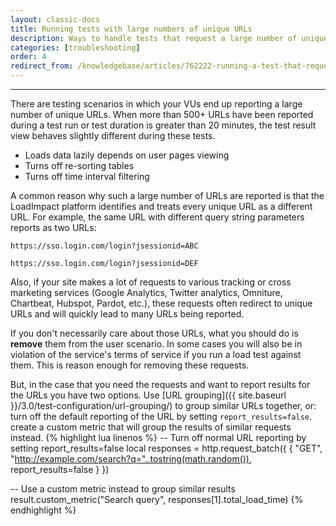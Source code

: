 ```yaml
---
layout: classic-docs
title: Running tests with large numbers of unique URLs
description: Ways to handle tests that request a large number of unique URLs.
categories: [troubleshooting]
order: 4
redirect_from: /knowledgebase/articles/762222-running-a-test-that-requests-a-large-amount-of-url
---
```


***

There are testing scenarios in which your VUs end up reporting a large number of unique URLs. When more than 500+ URLs have been reported during a test run or test duration is greater than 20 minutes, the test result view behaves slightly different during these tests.

- Loads data lazily depends on user pages viewing
- Turns off re-sorting tables
- Turns off time interval filtering

A common reason why such a large number of URLs are reported is that the LoadImpact platform identifies and treats every unique URL as a different URL. For example, the same URL with different query string parameters reports as two URLs:


`https://sso.login.com/login?jsessionid=ABC`

`https://sso.login.com/login?jsessionid=DEF`


Also, if your site makes a lot of requests to various tracking or cross marketing services (Google Analytics, Twitter analytics, Omniture, Chartbeat, Hubspot, Pardot, etc.), these requests often redirect to unique URLs and will quickly lead to many URLs being reported.

If you don't necessarily care about those URLs, what you should do is **remove** them from the user scenario. In some cases you will also be in violation of the service's terms of service if you run a load test against them. This is reason enough for removing these requests.

But, in the case that you need the requests and want to report results for the URLs you have two options. Use [URL grouping]({{ site.baseurl }}/3.0/test-configuration/url-grouping/) to group similar URLs together, or:
turn off the default reporting of the URL by setting `report_results=false`.
create a custom metric that will group the results of similar requests instead.
{% highlight lua linenos %}
-- Turn off normal URL reporting by setting report_results=false
local responses = http.request_batch({
{ "GET", "http://example.com/search?q="..tostring(math.random()), report_results=false }
})

-- Use a custom metric instead to group similar results
result.custom_metric("Search query", responses[1].total_load_time)
 {% endhighlight %}

